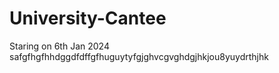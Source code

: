 # University-Cantee

Staring on 6th Jan 2024
  safgfhgfhhdggdfdffgfhuguytyfgjghvcgvghdgjhkjou8yuydrthjhk
